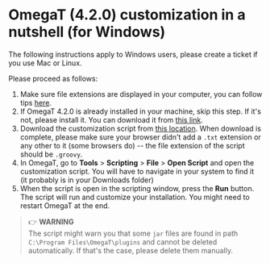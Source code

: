# OmegaT (4.2.0) customization in a nutshell (for Windows)

The following instructions apply to Windows users, please create a ticket if you use Mac or Linux.

Please proceed as follows:

1. Make sure file extensions are displayed in your computer, you can follow tips [here](https://www.howtogeek.com/205086/beginner-how-to-make-windows-show-file-extensions/).
2. If OmegaT 4.2.0 is already installed in your machine, skip this step. If it's not, please install it. You can download it from [this link](https://sourceforge.net/projects/omegat/files/OmegaT%20-%20Latest/OmegaT%204.2.0/OmegaT_4.2.0_Beta_Windows_64_Signed.exe/download).
3. Download the customization script from [this location](https://cat.capstan.be/OmegaT/installer/scripts/updateConfigBundle.groovy). When download is complete, please make sure your browser didn't add a `.txt` extension or any other to it (some browsers do) -- the file extension of the script should be `.groovy`.
4. In OmegaT, go to **Tools** > **Scripting** > **File** > **Open Script** and open the customization script. You will have to navigate in your system to find it (it probably is in your Downloads folder)
5. When the script is open in the scripting window, press the **Run** button.  The script will run and customize your installation. You might need to restart OmegaT at the end.

> 👉 **WARNING**  
> The script might warn you that some `jar` files are found in path `C:\Program Files\OmegaT\plugins` and cannot be deleted automatically. If that's the case, please delete them manually.


